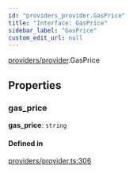 ```yaml
---
id: "providers_provider.GasPrice"
title: "Interface: GasPrice"
sidebar_label: "GasPrice"
custom_edit_url: null
---
```


[providers/provider](../modules/providers_provider.md).GasPrice

## Properties

### gas\_price

 **gas\_price**: `string`

#### Defined in

[providers/provider.ts:306](https://github.com/maxhr/near--near-api-js/blob/81563440/packages/near-api-js/src/providers/provider.ts#L306)
